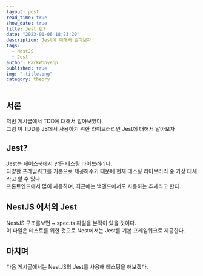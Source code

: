 ```yaml
---
layout: post
read_time: true
show_date: true
title: Jest 란?
date: "2023-01-06 18:23:20"
description: Jest에 대해서 알아보자
tags:
  - NestJS
  - Jest
author: ParkWonyeop
published: true
img: ":title.png"
category: theory
---
```

## 서론

저번 게시글에서 TDD에 대해서 알아보았다.  
그럼 이 TDD를 JS에서 사용하기 위한 라이브러리인 Jest에 대해서 알아보자  

## Jest?

Jest는 페이스북에서 만든 테스팅 라이브러리다.  
다양한 프레임워크를 기본으로 제공해주기 때문에 현재 테스팅 라이브러리 중 가장 대세라고 할 수 있다.  
프론트엔드에서 많이 사용하며, 최근에는 백엔드에서도 사용하는 추세라고 한다.  

## NestJS 에서의 Jest

NestJS 구조를보면 ~.spec.ts 파일을 본적이 있을 것이다.  
이 파일은 테스트를 위한 것으로 Nest에서는 Jest를 기본 프레임워크로 제공한다.  

## 마치며

다음 게시글에서는 NestJS의 Jest를 사용해 테스팅을 해보겠다.  
